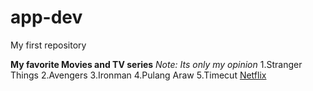 # app-dev
My first repository

**My favorite Movies and TV series**
*Note: Its only my opinion*
1.Stranger Things
2.Avengers
3.Ironman 
4.Pulang Araw 
5.Timecut
[Netflix](https://www.Netflix.com)

